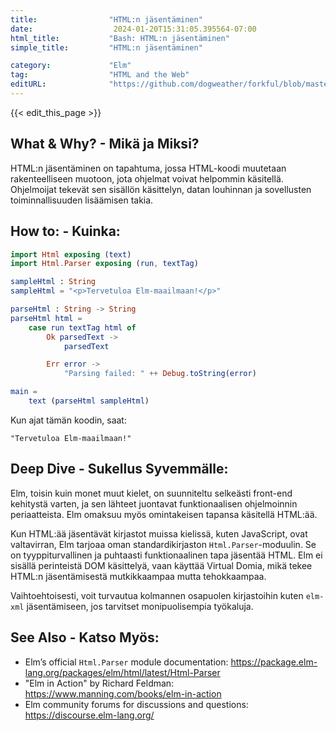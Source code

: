```yaml
---
title:                "HTML:n jäsentäminen"
date:                  2024-01-20T15:31:05.395564-07:00
html_title:           "Bash: HTML:n jäsentäminen"
simple_title:         "HTML:n jäsentäminen"

category:             "Elm"
tag:                  "HTML and the Web"
editURL:              "https://github.com/dogweather/forkful/blob/master/content/fi/elm/parsing-html.md"
---
```


{{< edit_this_page >}}

## What & Why? - Mikä ja Miksi?
HTML:n jäsentäminen on tapahtuma, jossa HTML-koodi muutetaan rakenteelliseen muotoon, jota ohjelmat voivat helpommin käsitellä. Ohjelmoijat tekevät sen sisällön käsittelyn, datan louhinnan ja sovellusten toiminnallisuuden lisäämisen takia.

## How to: - Kuinka:
```Elm
import Html exposing (text)
import Html.Parser exposing (run, textTag)

sampleHtml : String
sampleHtml = "<p>Tervetuloa Elm-maailmaan!</p>"

parseHtml : String -> String
parseHtml html =
    case run textTag html of
        Ok parsedText ->
            parsedText

        Err error ->
            "Parsing failed: " ++ Debug.toString(error)

main =
    text (parseHtml sampleHtml)
```

Kun ajat tämän koodin, saat:
```
"Tervetuloa Elm-maailmaan!"
```

## Deep Dive - Sukellus Syvemmälle:
Elm, toisin kuin monet muut kielet, on suunniteltu selkeästi front-end kehitystä varten, ja sen lähteet juontavat funktionaalisen ohjelmoinnin periaatteista. Elm omaksuu myös omintakeisen tapansa käsitellä HTML:ää.

Kun HTML:ää jäsentävät kirjastot muissa kielissä, kuten JavaScript, ovat valtavirran, Elm tarjoaa oman standardikirjaston `Html.Parser`-moduulin. Se on tyyppiturvallinen ja puhtaasti funktionaalinen tapa jäsentää HTML. Elm ei sisällä perinteistä DOM käsittelyä, vaan käyttää Virtual Domia, mikä tekee HTML:n jäsentämisestä mutkikkaampaa mutta tehokkaampaa.

Vaihtoehtoisesti, voit turvautua kolmannen osapuolen kirjastoihin kuten `elm-xml` jäsentämiseen, jos tarvitset monipuolisempia työkaluja.

## See Also - Katso Myös:
- Elm’s official `Html.Parser` module documentation: https://package.elm-lang.org/packages/elm/html/latest/Html-Parser
- "Elm in Action" by Richard Feldman: https://www.manning.com/books/elm-in-action
- Elm community forums for discussions and questions: https://discourse.elm-lang.org/
